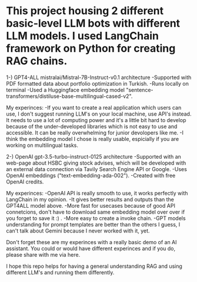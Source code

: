 # This project housing 2 different basic-level LLM bots with different LLM models. I used LangChain framework on Python for creating RAG chains.

1-) GPT4-ALL mistralai/Mistral-7B-Instruct-v0.1 architecture
-Supported with PDF formatted data about portfolio optimization in Turkish.
-Runs locally on terminal
-Used a Huggingface embedding model "sentence-transformers/distiluse-base-multilingual-cased-v2".

My experinces:
-If you want to create a real application which users can use, I don't suggest running LLM's on your local machine, use API's instead. It needs to use a lot of computing power and it's a little bit hard to develop because of the under-developed libraries which is not easy to use and accessible. It can be really overwhelming for junior devolopers like me.
-I think the embedding model I chose is really usable, espicially if you are working on multilingual tasks.

2-) OpenAI gpt-3.5-turbo-instruct-0125 architecture
-Supported with an web-page about HSBC giving stock advises, which will be developed with an external data connection via Tavily Search Engine API or Google.
-Uses OpenAI embeddings ("text-embedding-ada-002").
-Created with free OpenAI credits.

My experinces:
-OpenAI API is really smooth to use, it works perfectly with LangChain in my opinion.
-It gives better results and outputs than the GPT4ALL model above.
-More fast for usecases because of good API connetcions, don't have to download same embedding model over over if you forget to save it :) .
-More easy to create a invoke chain.
-GPT models understanding for prompt templates are better than the others I guess, I can't talk about Gemini because I never worked with it, yet.


Don't forget these are my experinces with a really basic demo of an AI assistant. You could or would have different experinces and if you do, please share with me via here.

I hope this repo helps for having a general understanding RAG and using different LLM's and running them differently.
